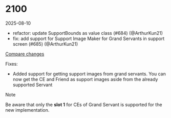 # 2100

2025-08-10

- refactor: update SupportBounds as value class (#684) (@ArthurKun21)
- fix: add support for Support Image Maker for Grand Servants in support screen (#685) (@ArthurKun21)

[Compare changes](https://github.com/ArthurKun21/fga-preview/compare/eec23e1e...58c5ed15)

Fixes:

- Added support for getting support images from grand servants. You can now get the CE and Friend as support images aside from the already supported Servant

> [!Note]
>
> Be aware that only the **slot 1** for CEs of Grand Servant is supported for the new implementation.
